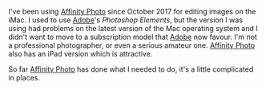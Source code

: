 I've been using [Affinity Photo](https://affinity.serif.com/en-gb/photo/) since October 2017
for editing images on
the iMac. I used to use [Adobe](https://www.adobe.com/)'s *Photoshop Elements*, but the version I was using had
problems on the latest version of the Mac operating system and I didn't want
to move to a subscription model that [Adobe](https://www.adobe.com/) now favour. I'm not a
professional photographer, or even a serious amateur one. [Affinity Photo](https://affinity.serif.com/en-gb/photo/)
also has an iPad version which is attractive.

So far [Affinity Photo](https://affinity.serif.com/en-gb/photo/) has done what I needed to do, it's a little
complicated in places.
